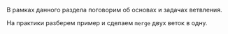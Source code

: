 В рамках данного раздела поговорим об основах и задачах ветвления. 

На практики разберем пример и сделаем `merge` двух веток в одну. 
